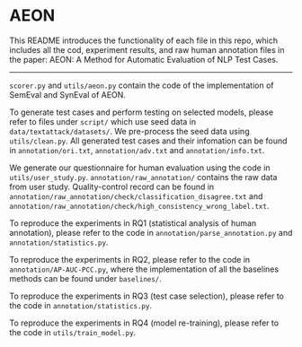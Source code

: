 # AEON

This README introduces the functionality of each file in this repo, which includes all the cod, experiment results, and raw human annotation files in the paper: AEON: A Method for Automatic Evaluation of NLP Test Cases.

---

`scorer.py` and `utils/aeon.py` contain the code of the implementation of SemEval and SynEval of AEON.

To generate test cases and perform testing on selected models, please refer to files under `script/` which use seed data in `data/textattack/datasets/`. We pre-process the seed data using `utils/clean.py`. All generated test cases and their infomation can be found in `annotation/ori.txt`, `annotation/adv.txt` and `annotation/info.txt`.

We generate our questionnaire for human evaluation using the code in `utils/user_study.py`. `annotation/raw_annotation/` contains the raw data from user study. Quality-control record can be found in `annotation/raw_annotation/check/classification_disagree.txt` and `annotation/raw_annotation/check/high_consistency_wrong_label.txt`.

To reproduce the experiments in RQ1 (statistical analysis of human annotation), please refer to the code in `annotation/parse_annotation.py` and `annotation/statistics.py`.

To reproduce the experiments in RQ2, please refer to the code in `annotation/AP-AUC-PCC.py`, where the implementation of all the baselines methods can be found under `baselines/`.

To reproduce the experiments in RQ3 (test case selection), please refer to the code in `annotation/statistics.py`.

To reproduce the experiments in RQ4 (model re-training), please refer to the code in `utils/train_model.py`.